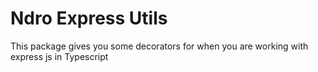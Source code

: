 # Ndro Express Utils

This package gives you some decorators for when you are working with express js in Typescript
